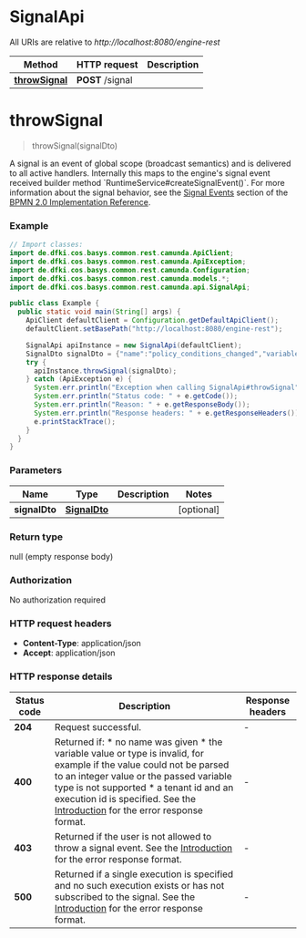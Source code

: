 # SignalApi

All URIs are relative to *http://localhost:8080/engine-rest*

Method | HTTP request | Description
------------- | ------------- | -------------
[**throwSignal**](SignalApi.md#throwSignal) | **POST** /signal | 


<a name="throwSignal"></a>
# **throwSignal**
> throwSignal(signalDto)



A signal is an event of global scope (broadcast semantics) and is delivered to all active handlers. Internally this maps to the engine&#39;s signal event received builder method &#x60;RuntimeService#createSignalEvent()&#x60;. For more information about the signal behavior, see the [Signal Events](https://docs.camunda.org/manual/7.14/reference/bpmn20/events/signal-events/) section of the [BPMN 2.0 Implementation Reference](https://docs.camunda.org/manual/7.14/reference/bpmn20/).

### Example
```java
// Import classes:
import de.dfki.cos.basys.common.rest.camunda.ApiClient;
import de.dfki.cos.basys.common.rest.camunda.ApiException;
import de.dfki.cos.basys.common.rest.camunda.Configuration;
import de.dfki.cos.basys.common.rest.camunda.models.*;
import de.dfki.cos.basys.common.rest.camunda.api.SignalApi;

public class Example {
  public static void main(String[] args) {
    ApiClient defaultClient = Configuration.getDefaultApiClient();
    defaultClient.setBasePath("http://localhost:8080/engine-rest");

    SignalApi apiInstance = new SignalApi(defaultClient);
    SignalDto signalDto = {"name":"policy_conditions_changed","variables":{"newTimePeriodInMonth":{"value":24}}}; // SignalDto | 
    try {
      apiInstance.throwSignal(signalDto);
    } catch (ApiException e) {
      System.err.println("Exception when calling SignalApi#throwSignal");
      System.err.println("Status code: " + e.getCode());
      System.err.println("Reason: " + e.getResponseBody());
      System.err.println("Response headers: " + e.getResponseHeaders());
      e.printStackTrace();
    }
  }
}
```

### Parameters

Name | Type | Description  | Notes
------------- | ------------- | ------------- | -------------
 **signalDto** | [**SignalDto**](SignalDto.md)|  | [optional]

### Return type

null (empty response body)

### Authorization

No authorization required

### HTTP request headers

 - **Content-Type**: application/json
 - **Accept**: application/json

### HTTP response details
| Status code | Description | Response headers |
|-------------|-------------|------------------|
**204** | Request successful. |  -  |
**400** | Returned if:  * no name was given * the variable value or type is invalid, for example if the value could not be parsed to an integer value or the passed variable type is not supported * a tenant id and an execution id is specified.  See the [Introduction](https://docs.camunda.org/manual/7.14/reference/rest/overview/#error-handling) for the error response format. |  -  |
**403** | Returned if the user is not allowed to throw a signal event.  See the [Introduction](https://docs.camunda.org/manual/7.14/reference/rest/overview/#error-handling) for the error response format. |  -  |
**500** | Returned if a single execution is specified and no such execution exists or has not subscribed to the signal.  See the [Introduction](https://docs.camunda.org/manual/7.14/reference/rest/overview/#error-handling) for the error response format. |  -  |


